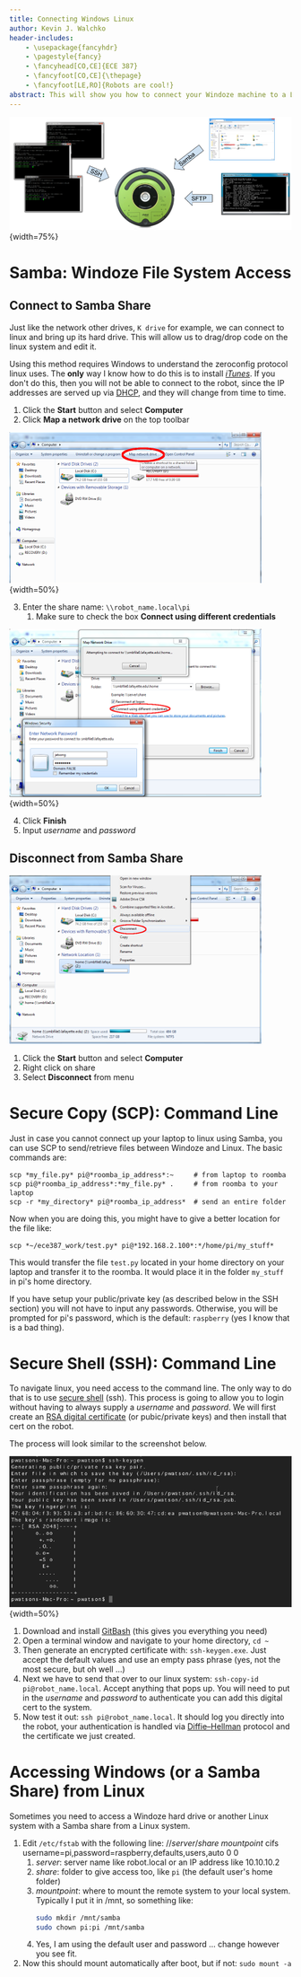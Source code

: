 ```yaml
---
title: Connecting Windows Linux
author: Kevin J. Walchko
header-includes:
    - \usepackage{fancyhdr}
    - \pagestyle{fancy}
    - \fancyhead[CO,CE]{ECE 387}
    - \fancyfoot[CO,CE]{\thepage}
    - \fancyfoot[LE,RO]{Robots are cool!}
abstract: This will show you how to connect your Windoze machine to a Linux/Unix system. You will need both file system access to edit files and command line access to run your python programs. In order to do this we will talk about 2 main programs: Samba (with SCP as a backup) and SSH.
---
```


![Different ways to connect to linux on the Roomba](pics/roomba_access.png){width=75%}


# Samba: Windoze File System Access

## Connect to Samba Share

Just like the network other drives, `K drive` for example, we can connect to
linux and bring up its hard drive. This will allow us to drag/drop code on
the linux system and edit it.

Using this method requires Windows to understand the zeroconfig protocol
linux uses. The **only** way I know how to do this is to install
[*iTunes*](https://www.apple.com/itunes/download/). If
you don't do this, then you will not be able to connect to the robot, since the IP
addresses are served up via
[DHCP](https://en.wikipedia.org/wiki/Dynamic_Host_Configuration_Protocol),
and they will change from time to time.

1. Click the **Start** button and select **Computer**
2. Click **Map a network drive** on the top toolbar

![Map the Drive](pics/mapDrive.png){width=50%}

3. Enter the share name: `\\robot_name.local\pi`
    1. Make sure to check the box **Connect using different credentials**

![Login](pics/logOn.png){width=50%}

4. Click **Finish**
5. Input *username* and *password*

## Disconnect from Samba Share

![Disconnect the samba share](pics/disconnect.png)

1. Click the **Start** button and select **Computer**
2. Right click on share
3. Select **Disconnect** from menu

# Secure Copy (SCP): Command Line

Just in case you cannot connect up your laptop to linux using Samba, you can use
SCP to send/retrieve files between Windoze and Linux. The basic commands are:

    scp *my_file.py* pi@*roomba_ip_address*:~     # from laptop to roomba
    scp pi@*roomba_ip_address*:*my_file.py* .     # from roomba to your laptop
    scp -r *my_directory* pi@*roomba_ip_address*  # send an entire folder

Now when you are doing this, you might have to give a better location for the
file like:

    scp *~/ece387_work/test.py* pi@*192.168.2.100*:*/home/pi/my_stuff*

This would transfer the file `test.py` located in your home directory on your
laptop and transfer it to the roomba. It would place it in the folder `my_stuff`
in pi's home directory.

If you have setup your public/private key (as described below in the SSH section)
you will not have to input any passwords. Otherwise, you will be prompted for
pi's password, which is the default: `raspberry` (yes I know that is a bad thing).

# Secure Shell (SSH): Command Line

To navigate linux, you need access to the command line. The only way to do that
is to use [secure shell](https://en.wikipedia.org/wiki/Secure_Shell) (ssh). This
process is going to allow you to login without
having to always supply a *username* and *password*. We will first create an
[RSA digital certificate](https://en.wikipedia.org/wiki/Public-key_cryptography)
(or pubic/private keys) and then install that cert on the robot.

The process will look similar to the screenshot below.

![Generate a public/private crypto key](pics/keygen.png){width=50%}

1. Download and install [GitBash](https://git-scm.com/downloads) (this gives you everything you need)
2. Open a terminal window and navigate to your home directory, `cd ~`
3. Then generate an encrypted certificate with: `ssh-keygen.exe`. Just accept
   the default values and use an empty pass phrase (yes, not the most secure, but oh well ...)
4. Next we have to send that over to our linux system: `ssh-copy-id pi@robot_name.local`.
   Accept anything that pops up. You will need to put in the *username* and *password*
   to authenticate you can add this digital cert to the system.
5. Now test it out: `ssh pi@robot_name.local`. It should log you directly into
   the robot, your authentication is handled via [Diffie–Hellman](https://en.wikipedia.org/wiki/Diffie%E2%80%93Hellman_key_exchange)
   protocol and the certificate we just created.

# Accessing Windows (or a Samba Share) from Linux

Sometimes you need to access a Windoze hard drive or another Linux system with a  Samba share from a Linux system.

1. Edit `/etc/fstab` with the following line: //*server*/*share* *mountpoint* cifs username=pi,password=raspberry,defaults,users,auto 0 0
    1. *server*: server name like robot.local or an IP address like 10.10.10.2
    1. *share*: folder to give access too, like `pi` (the default user's home folder)
    1. *mountpoint*: where to mount the remote system to your local system. Typically I put it in /mnt, so something like:
        ```bash
        sudo mkdir /mnt/samba
        sudo chown pi:pi /mnt/samba      
        ```
    1. Yes, I am using the default user and password ... change however you see fit.
1. Now this should mount automatically after boot, but if not: `sudo mount -a`
